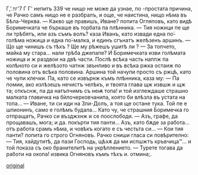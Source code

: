﻿Г,'.тг'7 Г Г'
непитъ	339
че нищо не може да узнае, по -простата причина, че Рачко самъ нищо не е разбралъ, и още, че наистина, нищо нѣма въ Бѣла-Черква.
— Какво ще правишъ, Иване? попита Огпяповъ, като видѣ Боримечката че бъркаше въ торбата па плѣнника.
— Тия ножици пе ще ли трѣбятъ, или азъ съмъ волъ? каза Иванъ, като извади една по́-голѣма ножица и една по́-малка, и единъ сгънатъ желѣзенъ аршинъ.
— Що ще чинишъ съ тѣхъ ? Ще му рѣжешъ ушитѣ ли ?
— За топчето, майка му стара... нали трѣба джепапе? И Боримечката изви голѣмата ножица и ж раздвои на двѣ части. Послѣ всѣка часть наппж па колѣното си и желѣзото чатнж звънливо и въ всѣка ржка остаиж по половина отъ всѣка половина. Аршина той начупи просто съ ржцѣ, като че чупи клечки. Па, като се извърнж къмъ плѣнника, каза му: — Па помии, ако излѣзешъ нечистъ челѣкъ, и твоята глава щж извшж и щж та; откъснж, па да натъпчимъ съ неѭ топа! и той изглеждаше страшно малката главичка на бѝлочерковчанипа, която би влѣзла въ устата на топа...
— Иване, ти си иди на Зли-Долъ, а тоя ще остане тука. Той пе е шпионинъ, само е голѣмъ будала...
Като чу, че страшния Боримечка го отпращатъ, Рачко си възджхнж и се поослободи.
— Азъ, графе, да прощавашъ, мога; и да. покърти тия панти... Азъ, като бѫде за работа... отъ работа срамъ нѣма, и човѣкъ когато е съ честьта си...
— Кои тия панти? попита го строго Огняновъ.
Рачко сниши гласа си повѣрително:
— Тия, хайдутитѣ, да пази Господь, щѣхѫ да ми испшжтъ кръвчица™... и той показа съ око бранителитѣ на укрѣплението.
— Турете тогава да работи на окопа! извика Огняновъ къмъ тѣхъ и. отмина;.

[original](images/436.jpg)